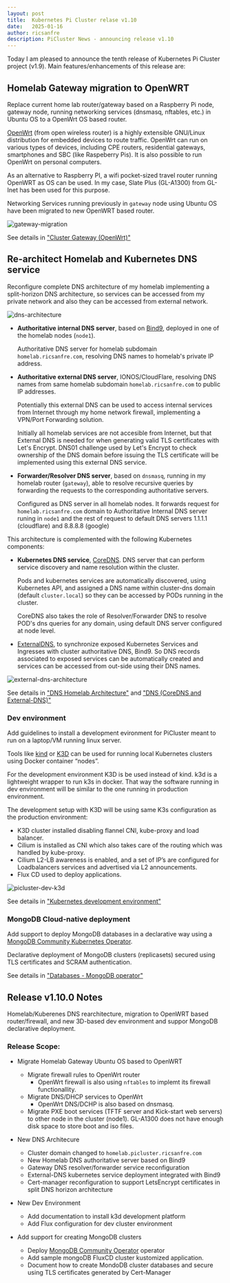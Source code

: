 ```yaml
---
layout: post
title:  Kubernetes Pi Cluster relase v1.10
date:   2025-01-16
author: ricsanfre
description: PiCluster News - announcing release v1.10
---
```



Today I am pleased to announce the tenth release of Kubernetes Pi Cluster project (v1.9).
Main features/enhancements of this release are:


## Homelab Gateway migration to OpenWRT

Replace current home lab router/gateway based on a Raspberry Pi node, gateway node, running networking services (dnsmasq, nftables, etc.) in Ubuntu OS to a OpenWrt OS based router.

[OpenWrt](https://openwrt.org/) (from open wireless router) is a highly extensible GNU/Linux distribution for embedded devices to route traffic. OpenWrt can run on various types of devices, including CPE routers, residential gateways, smartphones and SBC (like Raspeberry Pis). It is also possible to run OpenWrt on personal computers.

As an alternative to Raspberry PI, a wifi pocket-sized travel router running OpenWRT as OS can be used. In my case, Slate Plus (GL-A1300) from GL-Inet has been used for this purpose.

Networking Services running previously in `gateway` node using Ubuntu OS have been migrated to new OpenWRT based router.

![gateway-migration](/assets/img/gateway-dns-dhcp-config.png)

See details in ["Cluster Gateway (OpenWrt)"](/docs/openwrt/)


## Re-architect Homelab and Kubernetes DNS service

Reconfigure complete DNS architecture of my homelab implementing a split-horizon DNS architecture, so services can be accessed from my private network and also they can be accessed from external network.

![dns-architecture](/assets/img/pi-cluster-dns-architecture.png)

- **Authoritative internal DNS server**, based on [Bind9](https://www.isc.org/bind/), deployed in one of the homelab nodes (`node1`).

  Authoritative DNS server for homelab subdomain `homelab.ricsanfre.com`, resolving DNS names to homelab's private IP address.

- **Authoritative external DNS server**, IONOS/CloudFlare, resolving DNS names from same homelab subdomain `homelab.ricsanfre.com` to public IP addresses.

  Potentially this external DNS can be used to access internal services from Internet through my home network firewall, implementing a VPN/Port Forwarding solution.

  Initially all homelab services are not accesible from Internet, but that External DNS is needed for when generating valid TLS certificates with Let's Encrypt. DNS01 challenge used by Let's Encrypt to check ownership of the DNS domain before issuing the TLS certificate will be implemented using this external DNS service.

- **Forwarder/Resolver DNS server**, based on `dnsmasq`, running in my homelab router (`gateway`), able to resolve recursive queries by forwarding the requests to the corresponding authoritative servers.

  Configured as DNS server in all homelab nodes. It forwards request for `homelab.ricsanfre.com` domain to Authoritative Internal DNS server runing in `node1` and the rest of request to default DNS servers 1.1.1.1 (cloudflare) and 8.8.8.8 (google)


This architecture is complemented with the following Kubernetes components:

- **Kubernetes DNS service**, [CoreDNS](https://coredns.io/). DNS server that can perform service discovery and name resolution within the cluster.

  Pods and kubernetes services are automatically discovered, using Kubernetes API, and assigned a DNS name within cluster-dns domain (default `cluster.local`) so they can be accessed by PODs running in the cluster.

  CoreDNS also takes the role of Resolver/Forwarder DNS to resolve POD's dns queries for any domain, using default DNS server configured at node level.

- [ExternalDNS](https://github.com/kubernetes-sigs/external-dns), to synchronize exposed Kubernetes Services and Ingresses with cluster authoritative DNS, Bind9. So DNS records associated to exposed services can be automatically created and services can be accessed from out-side using their DNS names.

![external-dns-architecture](/assets/img/external-dns-architecture.png)

See details in ["DNS Homelab Architecture"](/docs/dns/) and ["DNS (CoreDNS and External-DNS)"](/docs/kube-dns/)

### Dev environment

Add guidelines to install a development evironment for PiCluster meant to run on a laptop/VM running linux server.

Tools like [kind](https://kind.sigs.k8s.io/) or [K3D](https://k3d.io/) can be used for running local Kubernetes clusters using Docker container “nodes”.

For the development environment K3D is be used instead of kind. k3d is a lightweight wrapper to run k3s in docker. That way the software running in dev environment will be similar to the one running in production environment.

The development setup with K3D will be using same K3s configuration as the production environment:

- K3D cluster installed disabling flannel CNI, kube-proxy and load balancer.
- Cilium is installed as CNI which also takes care of the routing which was handled by kube-proxy.
- Cilium L2-LB awareness is enabled, and a set of IP’s are configured for Loadbalancers services and advertised via L2 announcements.
- Flux CD used to deploy applications.

![picluster-dev-k3d](/assets/img/pi-cluster-dev-k3d-architecture.png)

See details in ["Kubernetes development environment"](/docs/dev/)


### MongoDB Cloud-native deployment

Add support to deploy MongoDB databases in a declarative way using a [MongoDB Community Kubernetes Operator](https://github.com/mongodb/mongodb-kubernetes-operator).

Declarative deployment of MongoDB clusters (replicasets) secured using TLS certificates and SCRAM authentication.

See details in ["Databases - MongoDB operator"](/docs/databases/#mongodb-operator)


## Release v1.10.0 Notes

Homelab/Kuberenes DNS rearchitecture, migration to OpenWRT based router/firewall, and new 3D-based dev environment and suppor MongoDB declarative deployment.

### Release Scope:

- Migrate Homelab Gateway Ubuntu OS based to OpenWRT
  - Migrate firewall rules to OpenWrt router
    - OpenWrt firewall is also using `nftables` to implemt its firewall functionallity.
  - Migrate DNS/DHCP services to OpenWrt
    - OpenWrt DNS/DCHP is also based on dnsmasq.
  - Migrate PXE boot services (TFTF server and Kick-start web servers) to other node in the cluster (node1). GL-A1300 does not have enough disk space to store boot and iso files.


- New DNS Architecure
  - Cluster domain changed to `homelab.picluster.ricsanfre.com`
  - New Homelab DNS authoritative server based on Bind9
  - Gateway DNS resolver/forwarder service reconfiguration
  - External-DNS kubernetes service deployment integrated with Bind9
  - Cert-manager reconfiguration to support LetsEncrypt certificates in split DNS horizon architecture

- New Dev Environment
  - Add documentation to install k3d development platform
  - Add Flux configuration for dev cluster environment

- Add support for creating MongoDB clusters
  - Deploy [MongoDB Community Operator](https://cloudnative-pg.io/) operator
  - Add sample mongoDB FluxCD cluster kustomized application.
  - Document how to create MondoDB cluster databases and secure using TLS certificates generated by Cert-Manager
